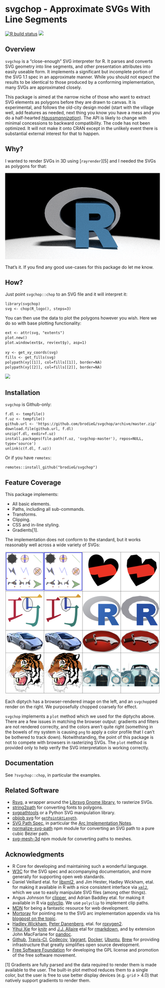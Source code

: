 <!-- README.md is generated from README.Rmd. Please edit that file

library(rmarkdown)
render('README.Rmd', output_format=md_document())
# render('README.Rmd', output_format=html_vignette())
-->
svgchop - Approximate SVGs With Line Segments
=============================================

<!-- badges: start -->
[![R build
status](https://github.com/brodieG/svgchop/workflows/R-CMD-check/badge.svg)](https://github.com/brodieG/svgchop/actions)
[![](https://codecov.io/github/brodieG/svgchop/coverage.svg?branch=master)](https://codecov.io/github/brodieG/svgchop?branch=development)
<!-- badges: end -->

Overview
--------

`svgchop` is a “close-enough” SVG interpreter for R. It parses and
converts SVG geometry into line segments, and other presentation
attributes into easily useable form. It implements a significant but
incomplete portion of the SVG 1.1 spec in an approximate manner. While
you should not expect the results to be identical to those produced by a
conforming implementation, many SVGs are approximated closely.

This package is aimed at the narrow niche of those who want to extract
SVG elements as polygons before they are drawn to canvas. It is
experimental, and follows the old-city design model (start with the
village well, add features as needed, next thing you know you have a
mess and you do a half-hearted
[*Haussmannization*](https://en.wikipedia.org/wiki/Haussmann%27s_renovation_of_Paris)).
The API is likely to change with minimal concessions to backward
compatibility. The code has not been optimized. It will not make it onto
CRAN except in the unlikely event there is substantial external interest
for that to happen.

Why?
----

I wanted to render SVGs in 3D using \[`rayrender`\]\[5\] and I needed
the SVGs as polygons for that:

<img src=extra/r-3d.png alt="R Logo in 3D!" />

That’s it. If you find any good use-cases for this package do let me
know.

How?
----

Just point `svgchop::chop` to an SVG file and it will interpret it:

    library(svgchop)
    svg <- chop(R_logo(), steps=3)

You can then use the data to plot the polygons however you wish. Here we
do so with base plotting functionality:

    ext <- attr(svg, "extents")
    plot.new()
    plot.window(ext$x, rev(ext$y), asp=1)

    xy <- get_xy_coords(svg)
    fills <- get_fills(svg)
    polypath(xy[[1]], col=fills[[1]], border=NA)
    polypath(xy[[2]], col=fills[[2]], border=NA)

![](extra/figures/README-unnamed-chunk-3-1.png)

Installation
------------

`svgchop` is Github-only:

    f.dl <- tempfile()
    f.uz <- tempfile()
    github.url <- 'https://github.com/brodieG/svgchop/archive/master.zip'
    download.file(github.url, f.dl)
    unzip(f.dl, exdir=f.uz)
    install.packages(file.path(f.uz, 'svgchop-master'), repos=NULL, type='source')
    unlink(c(f.dl, f.uz))

Or if you have `remotes`:

    remotes::install_github("brodieG/svgchop")

Feature Coverage
----------------

This package implements:

-   All basic elements.
-   Paths, including all sub-commands.
-   Transforms.
-   Clipping.
-   CSS and in-line styling.
-   Gradients[1].

The implementation does not conform to the standard, but it works
reasonably well across a wide variety of SVGs:

<a href=extra/gallery.png style='text-decoration: none; color: inherit;'>
<img
  src=extra/gallery.png style='width: 650px;'
  alt="diptychs comparing SVGs to their svgchop counterparts"
/> </a>

Each diptych has a browser-rendered image on the left, and an
`svgchop`ped render on the right. We purposefully chopped coarsely for
effect.

`svgchop` implements a `plot` method which we used for the diptychs
above. There are a few issues in matching the browser output: gradients
and filters are not rendered correclty, and the colors aren’t quite
right (something in the bowels of my system is causing `png` to apply a
color profile that I can’t be bothered to track down). Notwithstanding,
the point of this package is not to compete with browsers in rasterizing
SVGs. The `plot` method is provided only to help verify the SVG
interpretation is working correctly.

Documentation
-------------

See `?svgchop::chop`, in particular the examples.

Related Software
----------------

-   [Rsvg](https://cran.r-project.org/package=rsvg), a wrapper around
    the [Librsvg Gnome library](https://developer.gnome.org/rsvg/), to
    rasterize SVGs.
-   [string2path](https://github.com/yutannihilation/string2path) for
    converting fonts to polygons.
-   [svgpathtools](https://github.com/mathandy/svgpathtools) or a Python
    SVG manipulation library.
-   [objjob svg](http://objjob.phrogz.net/svg/hierarchy) for
    [`getPointAtLength`](http://phrogz.net/svg/convert_path_to_polygon.xhtml).
-   [SVG Path Spec](https://www.w3.org/TR/SVG/paths.html), in particular
    the [Arc Implementation
    Notes](https://www.w3.org/TR/SVG11/implnote.html#ArcImplementationNotes).
-   [normalize-svg-path](https://github.com/jkroso/normalize-svg-path)
    npm module for converting an SVG path to a pure cubic Bézier path.
-   [svg-mesh-3d](https://github.com/mattdesl/svg-mesh-3d) npm module
    for converting paths to meshes.

Acknowledgments
---------------

-   R Core for developing and maintaining such a wonderful language.
-   [W3C](https://www.w3.org/) for the SVG spec and accompanying
    documentation, and more generally for supporting open web standards.
-   Daniel Veillard etal. for [libxml2](http://www.xmlsoft.org/), and
    Jim Hester, Hadley Wickham, etal. for making it available in R with
    a nice consistent interface via
    [`xml2`](https://cran.r-project.org/package=xml2), which we use to
    easily manipulate SVG files (among other things).
-   Angus Johnson for [clipper](http://angusj.com/delphi/clipper.php),
    and Adrian Baddley etal. for making it available in R via
    [polyclip](https://cran.r-project.org/package=polyclip). We use
    `polyclip` to implement clip paths.
-   [MDN](https://developer.mozilla.org/en-US/) for being a fantastic
    resource for web development.
-   [Mortoray](https://twitter.com/edaqa) for pointing me to the SVG arc
    implementation appendix via his [blogpost on the
    topic](https://mortoray.com/2017/02/16/rendering-an-svg-elliptical-arc-as-bezier-curves/).
-   [Hadley Wickham](https://github.com/hadley/), [Peter
    Danenberg](https://github.com/klutometis), etal. for
    [roxygen2](https://cran.r-project.org/package=roxygen2).
-   [Yihui Xie](https://github.com/yihui) for
    [knitr](https://cran.r-project.org/package=knitr) and [J.J.
    Allaire](https://github.com/jjallaire) etal for
    [rmarkdown](https://cran.r-project.org/package=rmarkdown), and by
    extension John MacFarlane for [pandoc](http://pandoc.org/).
-   [Github](https://github.com/), [Travis-CI](https://travis-ci.org/),
    [Codecov](https://codecov.io/),
    [Vagrant](https://www.vagrantup.com/),
    [Docker](https://www.docker.com/),
    [Ubuntu](https://www.ubuntu.com/), [Brew](https://brew.sh/) for
    providing infrastructure that greatly simplifies open source
    development.
-   [Free Software Foundation](http://fsf.org/) for developing the GPL
    license and promotion of the free software movement.

[1] Gradients are fully parsed and the data required to render them is
made available to the user. The built-in plot method reduces them to a
single color, but the user is free to use better display devices (e.g.
`grid` &gt; 4.0) that natively support gradients to render them.
